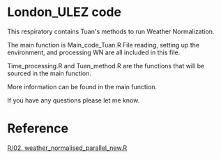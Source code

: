# London_ULEZ code 
This respiratory contains Tuan's methods to run Weather Normalization. 

The main function is Main_code_Tuan.R
File reading, setting up the environment, and processing WN are all included in this file.

Time_processing.R and Tuan_method.R are the functions that will be sourced in the main function.

More information can be found in the main function.

If you have any questions please let me know.

# Reference
[R/02. weather_normalised_parallel_new.R](https://github.com/tuanvvu/Air_quality_trend_analysis.git)
